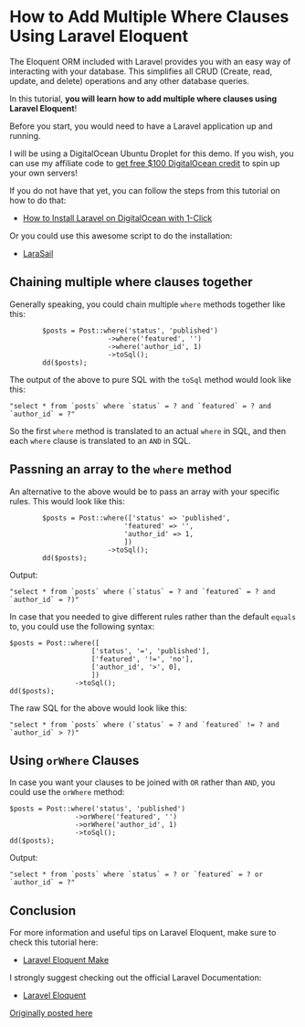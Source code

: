 # How to Add Multiple Where Clauses Using Laravel Eloquent

The Eloquent ORM included with Laravel provides you with an easy way of interacting with your database. This simplifies all CRUD (Create, read, update, and delete) operations and any other database queries.

In this tutorial, **you will learn how to add multiple where clauses using Laravel Eloquent**!

Before you start, you would need to have a Laravel application up and running.

I will be using a DigitalOcean Ubuntu Droplet for this demo. If you wish, you can use my affiliate code to [get free $100 DigitalOcean credit](https://m.do.co/c/2a9bba940f39) to spin up your own servers!

If you do not have that yet, you can follow the steps from this tutorial on how to do that:

* [How to Install Laravel on DigitalOcean with 1-Click](https://devdojo.com/bobbyiliev/how-to-install-laravel-on-digitalocean-with-1-click)

Or you could use this awesome script to do the installation:

* [LaraSail](https://devdojo.com/episode/laravel-on-digital-ocean-with-larasail)

## Chaining multiple where clauses together 

Generally speaking, you could chain multiple `where` methods together like this:

```
        $posts = Post::where('status', 'published')
                        ->where('featured', '')
                        ->where('author_id', 1)
                        ->toSql();
        dd($posts);
```

The output of the above to pure SQL with the `toSql` method would look like this:

```
"select * from `posts` where `status` = ? and `featured` = ? and `author_id` = ?"
```

So the first `where` method is translated to an actual `where` in SQL, and then each `where` clause is translated to an `AND` in SQL.

## Passning an array to the `where` method

An alternative to the above would be to pass an array with your specific rules. This would look like this:

```
        $posts = Post::where(['status' => 'published',
                            'featured' => '',
                            'author_id' => 1,
                            ])
                        ->toSql();
        dd($posts);
```

Output:

```
"select * from `posts` where (`status` = ? and `featured` = ? and `author_id` = ?)"
```

In case that you needed to give different rules rather than the default `equals` to, you could use the following syntax:

```
$posts = Post::where([
                    ['status', '=', 'published'],
                    ['featured', '!=', 'no'],
                    ['author_id', '>', 0],
                    ])
                ->toSql();
dd($posts);
```

The raw SQL for the above would look like this:

```
"select * from `posts` where (`status` = ? and `featured` != ? and `author_id` > ?)"
```

## Using `orWhere` Clauses

In case you want your clauses to be joined with `OR` rather than `AND`, you could use the `orWhere` method:

```
$posts = Post::where('status', 'published')
                ->orWhere('featured', '')
                ->orWhere('author_id', 1)
                ->toSql();
dd($posts);
```

Output:

```
"select * from `posts` where `status` = ? or `featured` = ? or `author_id` = ?"
```

## Conclusion

For more information and useful tips on Laravel Eloquent, make sure to check this tutorial here:

* [Laravel Eloquent Make](https://devdojo.com/tnylea/laravel-eloquent-make)

I strongly suggest checking out the official Laravel Documentation:

* [Laravel Eloquent](https://laravel.com/docs/8.x/eloquent)

[Originally posted here](https://devdojo.com/bobbyiliev/how-to-add-multiple-where-clauses-using-laravel-eloquent)